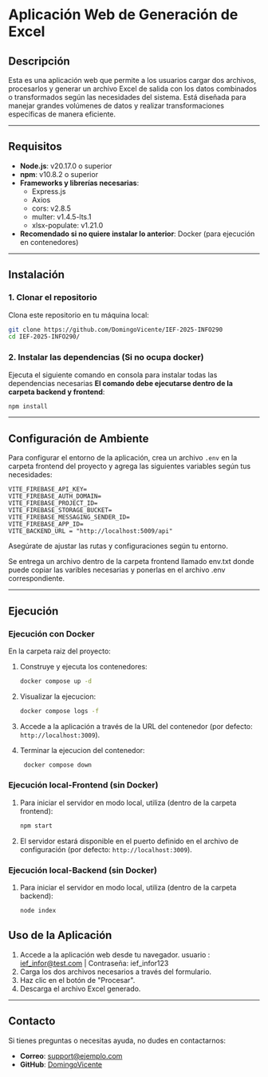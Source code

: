 # Aplicación Web de Generación de Excel

## Descripción

Esta es una aplicación web que permite a los usuarios cargar dos archivos, procesarlos y generar un archivo Excel de salida con los datos combinados o transformados según las necesidades del sistema. Está diseñada para manejar grandes volúmenes de datos y realizar transformaciones específicas de manera eficiente.

---

## Requisitos

- **Node.js**: v20.17.0 o superior  
- **npm**: v10.8.2 o superior  
- **Frameworks y librerías necesarias**:
  - Express.js
  - Axios
  - cors: v2.8.5
  - multer: v1.4.5-lts.1
  - xlsx-populate: v1.21.0
- **Recomendado si no quiere instalar lo anterior**: Docker (para ejecución en contenedores)
---

## Instalación

### 1. Clonar el repositorio
Clona este repositorio en tu máquina local:
```bash
git clone https://github.com/DomingoVicente/IEF-2025-INFO290
cd IEF-2025-INFO290/
```

### 2. Instalar las dependencias (Si no ocupa docker)
Ejecuta el siguiente comando en consola para instalar todas las dependencias necesarias **El comando debe ejecutarse dentro de la carpeta backend y frontend**:

```bash
npm install
```
---

## Configuración de Ambiente

Para configurar el entorno de la aplicación, crea un archivo `.env` en la carpeta frontend del proyecto y agrega las siguientes variables según tus necesidades:

```env
VITE_FIREBASE_API_KEY=
VITE_FIREBASE_AUTH_DOMAIN=
VITE_FIREBASE_PROJECT_ID=
VITE_FIREBASE_STORAGE_BUCKET=
VITE_FIREBASE_MESSAGING_SENDER_ID=
VITE_FIREBASE_APP_ID=
VITE_BACKEND_URL = "http://localhost:5009/api"

```

Asegúrate de ajustar las rutas y configuraciones según tu entorno.

Se entrega un archivo dentro de la carpeta frontend llamado env.txt donde puede copiar las varibles necesarias y ponerlas en el archivo .env correspondiente.

---

## Ejecución

### Ejecución con Docker 

En la carpeta raiz del proyecto: 

1. Construye y ejecuta los contenedores:
   ```bash
   docker compose up -d
   ```
2. Visualizar la ejecucion:
   ```bash
   docker compose logs -f
   ```

5. Accede a la aplicación a través de la URL del contenedor (por defecto: `http://localhost:3009`).

4. Terminar la ejecucion del contenedor:
   ```bash
    docker compose down
   ```

 ### Ejecución local-Frontend (sin Docker)
1. Para iniciar el servidor en modo local, utiliza (dentro de la carpeta frontend):
   ```bash
   npm start
   ```
2. El servidor estará disponible en el puerto definido en el archivo de configuración (por defecto: `http://localhost:3009`).

### Ejecución local-Backend (sin Docker)
1. Para iniciar el servidor en modo local, utiliza (dentro de la carpeta backend):
   ```bash
   node index
   ```

## Uso de la Aplicación

1. Accede a la aplicación web desde tu navegador. 
   usuario : ief_infor@test.com  |  Contraseña: ief_infor123
2. Carga los dos archivos necesarios a través del formulario.
3. Haz clic en el botón de "Procesar".
4. Descarga el archivo Excel generado.

---

## Contacto

Si tienes preguntas o necesitas ayuda, no dudes en contactarnos:
- **Correo**: support@ejemplo.com
- **GitHub**: [DomingoVicente](https://github.com/DomingoVicente)
